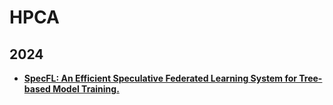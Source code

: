 # HPCA

## 2024

- **[SpecFL: An Efficient Speculative Federated Learning System for Tree-based Model Training.](https://ieeexplore.ieee.org/abstract/document/10476417/)**